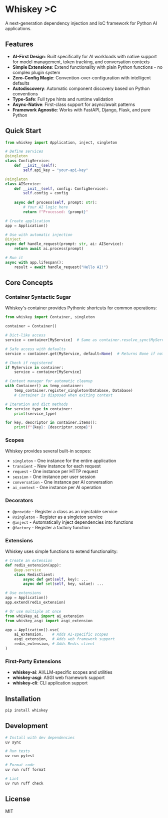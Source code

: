 # Whiskey >C

A next-generation dependency injection and IoC framework for Python AI applications.

## Features

- **AI-First Design**: Built specifically for AI workloads with native support for model management, token tracking, and conversation contexts
- **Simple Extensions**: Extend functionality with plain Python functions - no complex plugin system
- **Zero-Config Magic**: Convention-over-configuration with intelligent defaults
- **Autodiscovery**: Automatic component discovery based on Python conventions
- **Type-Safe**: Full type hints and runtime validation
- **Async-Native**: First-class support for async/await patterns
- **Framework Agnostic**: Works with FastAPI, Django, Flask, and pure Python

## Quick Start

```python
from whiskey import Application, inject, singleton

# Define services
@singleton
class ConfigService:
    def __init__(self):
        self.api_key = "your-api-key"

@singleton
class AIService:
    def __init__(self, config: ConfigService):
        self.config = config
    
    async def process(self, prompt: str):
        # Your AI logic here
        return f"Processed: {prompt}"

# Create application
app = Application()

# Use with automatic injection
@inject
async def handle_request(prompt: str, ai: AIService):
    return await ai.process(prompt)

# Run it
async with app.lifespan():
    result = await handle_request("Hello AI!")
```

## Core Concepts

### Container Syntactic Sugar

Whiskey's container provides Pythonic shortcuts for common operations:

```python
from whiskey import Container, singleton

container = Container()

# Dict-like access
service = container[MyService]  # Same as container.resolve_sync(MyService)

# Safe access with defaults
service = container.get(MyService, default=None)  # Returns None if not found

# Check if registered
if MyService in container:
    service = container[MyService]

# Context manager for automatic cleanup
with Container() as temp_container:
    temp_container.register_singleton(Database, Database)
    # Container is disposed when exiting context

# Iteration and dict methods
for service_type in container:
    print(service_type)

for key, descriptor in container.items():
    print(f"{key}: {descriptor.scope}")
```

### Scopes

Whiskey provides several built-in scopes:

- `singleton` - One instance for the entire application
- `transient` - New instance for each request
- `request` - One instance per HTTP request
- `session` - One instance per user session
- `conversation` - One instance per AI conversation
- `ai_context` - One instance per AI operation

### Decorators

- `@provide` - Register a class as an injectable service
- `@singleton` - Register as a singleton service
- `@inject` - Automatically inject dependencies into functions
- `@factory` - Register a factory function

### Extensions

Whiskey uses simple functions to extend functionality:

```python
# Create an extension
def redis_extension(app):
    @app.service
    class RedisClient:
        async def get(self, key): ...
        async def set(self, key, value): ...

# Use extensions
app = Application()
app.extend(redis_extension)

# Or use multiple at once
from whiskey_ai import ai_extension
from whiskey_asgi import asgi_extension

app = Application().use(
    ai_extension,    # Adds AI-specific scopes
    asgi_extension,  # Adds web framework support
    redis_extension, # Adds Redis client
)
```

### First-Party Extensions

- **whiskey-ai**: AI/LLM-specific scopes and utilities
- **whiskey-asgi**: ASGI web framework support
- **whiskey-cli**: CLI application support

## Installation

```bash
pip install whiskey
```

## Development

```bash
# Install with dev dependencies
uv sync

# Run tests
uv run pytest

# Format code
uv run ruff format

# Lint
uv run ruff check
```

## License

MIT